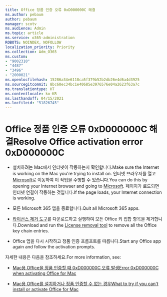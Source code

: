 ```yaml
---
title: Office 정품 인증 오류 0xD000000C 해결
ms.author: pebaum
author: pebaum
manager: scotv
ms.audience: Admin
ms.topic: article
ms.service: o365-administration
ROBOTS: NOINDEX, NOFOLLOW
localization_priority: Priority
ms.collection: Adm_O365
ms.custom:
- "9002310"
- "4487"
- "3496"
- "2000021"
ms.openlocfilehash: 15286a34e6118ca5f379b52b2db26e4d6a4d3925
ms.sourcegitcommit: 8bc60ec34bc1e40685e3976576e04a2623f63a7c
ms.translationtype: HT
ms.contentlocale: ko-KR
ms.lasthandoff: 04/15/2021
ms.locfileid: "51826745"
---
```

# <a name="resolve-office-activation-error-0xd000000c"></a><span data-ttu-id="5984e-102">Office 정품 인증 오류 0xD000000C 해결</span><span class="sxs-lookup"><span data-stu-id="5984e-102">Resolve Office activation error 0xD000000C</span></span>

- <span data-ttu-id="5984e-103">설치하려는 Mac에서 인터넷이 작동하는지 확인합니다.</span><span class="sxs-lookup"><span data-stu-id="5984e-103">Make sure the Internet is working on the Mac you're trying to install on.</span></span> <span data-ttu-id="5984e-104">인터넷 브라우저를 열고 [Microsoft](https://www.microsoft.com)로 이동하여 이 작업을 수행할 수 있습니다.</span><span class="sxs-lookup"><span data-stu-id="5984e-104">You can do this by opening your Internet browser and going to [Microsoft](https://www.microsoft.com).</span></span> <span data-ttu-id="5984e-105">페이지가 로드되면 인터넷 연결이 작동하는 것입니다.</span><span class="sxs-lookup"><span data-stu-id="5984e-105">If the page loads, your Internet connection is working.</span></span>

- <span data-ttu-id="5984e-106">모든 Microsoft 365 앱을 종료합니다.</span><span class="sxs-lookup"><span data-stu-id="5984e-106">Quit all Microsoft 365 apps.</span></span>

- <span data-ttu-id="5984e-107">[라이선스 제거 도구](https://go.microsoft.com/fwlink/?linkid=849815)를 다운로드하고 실행하여 모든 Office 키 집합 항목을 제거합니다.</span><span class="sxs-lookup"><span data-stu-id="5984e-107">Download and run the [License removal tool](https://go.microsoft.com/fwlink/?linkid=849815) to remove all the Office key chain entries.</span></span>

- <span data-ttu-id="5984e-108">Office 앱을 다시 시작하고 정품 인증 프롬프트를 따릅니다.</span><span class="sxs-lookup"><span data-stu-id="5984e-108">Start any Office app again and follow the activation prompts.</span></span>

<span data-ttu-id="5984e-109">자세한 내용은 다음을 참조하세요.</span><span class="sxs-lookup"><span data-stu-id="5984e-109">For more information, see:</span></span>

- [<span data-ttu-id="5984e-110">Mac용 Office을 정품 인증할 때 0xD000000C 오류 발생</span><span class="sxs-lookup"><span data-stu-id="5984e-110">Error 0xD000000C when activating Office for Mac</span></span>](https://support.office.com/article/error-0xd000000c-when-activating-office-for-mac-da865931-4658-4829-ba2d-8133390c6d25)

- [<span data-ttu-id="5984e-111">Mac용 Office를 설치하거나 정품 인증할 수 없는 경우</span><span class="sxs-lookup"><span data-stu-id="5984e-111">What to try if you can't install or activate Office for Mac</span></span>](https://support.office.com/article/what-to-try-if-you-can-t-install-or-activate-office-for-mac-5efba2b4-b1e6-4e5f-bf3c-6ab945d03dea)
